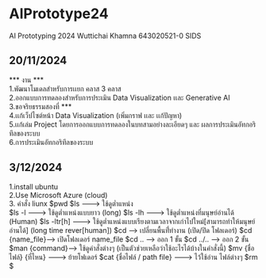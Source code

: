 # AIPrototype24  
AI Prototyping 2024 Wuttichai Khamna 643020521-0 SIDS   
## 20/11/2024  
*** งาน ***  
1.พัฒนาโมเดลสำหรับการเเยก คลาส 3 คลาส  
2.ออกแบบการทดลองสำหรับการประเมิน Data Visualization เเละ Generative AI  
3.ขอจริยธรรมสองที่ ***  
4.เเก้เว็ปไซต์หน้า Data Visualization (เพิ่มกราฟ เเละ เเก้ปัญหา)  
5.เเก้เล่ม Project โดยการออกแบบการทดลองในบทสามอย่างละเอียดๆ และ ผลการประเมินอัทกอริทึลของระบบ  
6.การประเมินอัทกอริทึลของระบบ  
## 3/12/2024
1.install ubuntu  
2.Use Microsoft Azure (cloud)  
3. คำสั่ง liunx
$pwd
$ls ---> ใช้ดูต่ำแหน่ง  
$ls -l ---> ใช้ดูต่ำแหน่งแบบยาว (long)
$ls -lh ---> ใช้ดูต่ำแหน่งที่มนุษย์อ่านได้ (Human)
$ls -ltr[h] ---> ใช้ดูต่ำแหน่งแบบเรียงตามเวลาจากเก่าไปใหม่[สามารถทำให้มนุษย์อ่านได้] (long time rever[human])
$cd --> เปลี่ยนพื้นที่่ทำงาน (เปิด/ปิด โฟลเดอร์)
$cd {name_file}--> เปิดโฟลเดอร์ name_file
$cd .. --> ออก 1 ขั้น
$cd ../.. --> ออก 2 ขั้น
$man {command}--> ใช้ดูคำสั่งต่างๆ (เป็นตัวช่วยเหลือว่าใช้อะไรได้บ้างในคำสั่งนี้)
$mv {ชื่อไฟล์} {ที่ไหน} ---> ย้ายโฟเดอร์
$cat {ชื่อไฟล์ / path file} ---> ไว้ใช้อ่าน ไฟล์ต่างๆ
$rm
$
